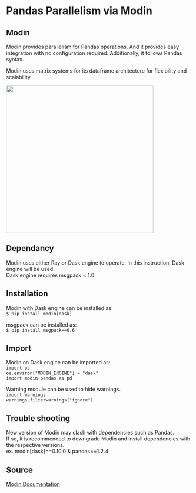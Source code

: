 # Pandas Parallelism via Modin
## Modin
Modin provides parallelism for Pandas operations. And it provides easy integration with no configuration required. Additionally, it follows Pandas syntax.

Modin uses matrix systems for its dataframe architecture for flexibility and scalability.

<img src="https://modin.readthedocs.io/en/latest/_images/block_partitions_diagram.png" width="400">

## Dependancy
Modin uses either Ray or Dask engine to operate. In this instruction, Dask engine will be used.<br>
Dask engine requires msgpack < 1.0.

## Installation
Modin with Dask engine can be installed as:<br>
`$ pip install modin[dask]`

msgpack can be installed as:<br>
`$ pip install msgpack==0.6`

## Import 
Modin on Dask engine can be imported as:<br>
`import os`<br>
`os.environ["MODIN_ENGINE"] = "dask"`<br>
`import modin.pandas as pd`

Warning module can be used to hide warnings.<br>
`import warnings`<br>
`warnings.filterwarnings("ignore")`

## Trouble shooting
New version of Modin may clash with dependencies such as Pandas. <br>
If so, it is recommended to downgrade Modin and install dependencies with the respective versions. <br>
ex. modin\[dask]==0.10.0 & pandas==1.2.4

## Source
[Modin Documentation](https://modin.readthedocs.io/en/latest/index.html)
